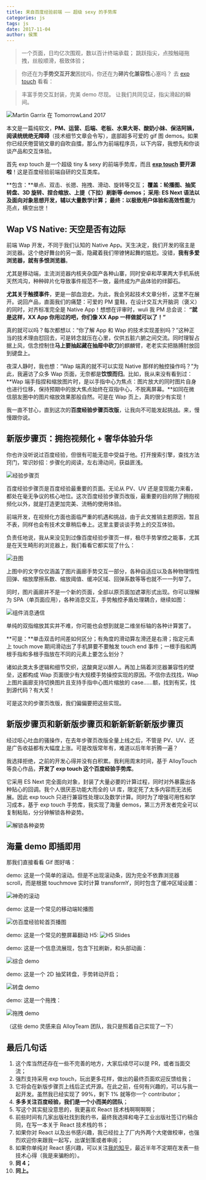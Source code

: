 ```yaml
---
title: 来自百度经验前端 —— 超级 sexy 的手势库
categories: js
tags: js
date: 2017-11-04
author: 侯策
---
```




>一个页面，日均亿次围观，数以百计终端承载；
>跳跃指尖，点按触碰拖拽，丝般顺滑，极致体验；

>你还在为**手势交互开发**困扰吗，你还在为**碎片化兼容性**心塞吗？
>去 [exp touch]() 看看：

>丰富手势交互封装，完美 demo 尽现。
>让我们共同见证，指尖滑起的瞬间。


![Martin Garrix 在 TomorrowLand 2017](http://upload-images.jianshu.io/upload_images/4363003-013d341c9151767c.jpg?imageMogr2/auto-orient/strip%7CimageView2/2/w/1240)




本文是一篇纯软文，**PM、运营、后端、老板、水果大哥、酸奶小妹、保洁阿姨，阅读统统绝无障碍**（技术细节文章会令写），底部超多可爱的 gif 图 demos。如果你已经厌倦营销文章的自吹自擂，那么作为前端程序员，以下内容，我想先和你谈谈产品和交互体验。

首先 exp touch 是一个超级 tiny & sexy 的前端手势库，而且 **[exp touch]() 要开源啦**！这是百度经验前端自研的交互类库。

**包含：**单点、双击、长摁、拖拽、滑动、旋转等交互；
**覆盖：**轮播图、抽奖转盘、3D 旋转、捏合缩放、上提（下拉）刷新等 demos；
**采用:** ES Next 语法以及面向对象思想开发，辅以大量数学计算；
**最终：**以**极致用户体验**和**高效性能**为亮点，横空出世！

## Wap VS Native: 天空是否有边际

前端 Wap 开发，不同于我们认知的 Native App。天生决定，我们开发的宿主是浏览器。这个绝好舞台的另一面，隐藏着我们带镣铐起舞的尴尬。没错，**我有多爱浏览器，就有多恨浏览器**。

尤其是移动端，主流浏览器内核夹杂国产各种山寨，同时安卓和苹果两大手机系统天然鸿沟，种种碎片化导致事件规范不一致，最终成为产品体验的绊脚石。

**尤其关于触摸事件**，更是一部血泪史。为此，我会另起技术文章分析，这里不在展开。说回产品，直面我们的痛楚：可爱的 PM 童鞋，在设计交互大开脑洞（褒义）的同时，对齐标准完全是 Native App！想想在评审时，wuli 我 PM 总会说： **“就是这样，XX App 你用过的吧，你们像 XX App 一样做就可以了！”**

真的就可以吗？每次都想以：“你了解 App 和 Wap 的技术实现差别吗？”这种正当的技术理由怼回去，可是转念就压在心里，仅供五脏六腑之间交流。同时理智占据上风，信念控制住**马上要抽起藏在抽屉中砍刀**的麒麟臂，老老实实把胳膊肘放回到键盘上。

夜深人静时，我也想：“Wap 端真的就不可以实现 Native 那样的触控操作吗？”为此，我遍访了众多 Wap 页面，无奈都是**饮恨而归**。比如，我从来没有看到过： **Wap 端手指捏和缩放图片时，是以手指中心为焦点：图片放大的同时图片自身也进行位移，保持预期中的放大焦点始终在双指中心，不脱离屏幕。**如同在微信朋友圈中的图片缩放效果那般自然。可是在 Wap 页上，真的很少有实现！

我一直不甘心，直到这次的**百度经验步骤页改版**，让我向不可能发起挑战。来，慢慢跟你说。


## 新版步骤页：拥抱视频化 + 奢华体验升华
你也许没听说过百度经验，但很有可能无意中受益于他。打开搜索引擎，查找方法窍门，常识妙招：步骤化的阅读，左右滑动间，获益匪浅。


![经验步骤页](http://upload-images.jianshu.io/upload_images/4363003-f958f6fc5c689189.png?imageMogr2/auto-orient/strip%7CimageView2/2/w/1240)


百度经验步骤页是百度经验最重要的页面。无论从 PV、UV 还是变现能力来看，都处在毫无争议的核心地位。这次百度经验步骤页改版，最重要的目的除了拥抱视频化以外，就是打造更加完美、流畅的使用体验。

前端开发，在视频化方面也面临严重的机遇和挑战，由于此文推销主题原因，暂且不表，同样也会有技术文章稍后奉上。这里主要谈谈手势上的交互体验。

负责任地说，我从来没见到过像百度经验步骤页一样，极尽手势掌控之能事，尤其是在天生畸形的浏览器上，我们看看它都实现了什么：


![丑图](http://upload-images.jianshu.io/upload_images/4363003-ab94bcae4206c75d.jpg?imageMogr2/auto-orient/strip%7CimageView2/2/w/1240)



上图中的文字仅仅涵盖了图片画廊手势交互一部分，各种自适应以及各种物理惰性回弹、缩放摩擦系数、缩放阈值、缓冲区域、回弹系数等等也就不一一列举了。

同时，图片画廊并不是一个新的页面，全部以原页面加遮罩形式出现。你可以理解为 SPA（单页面应用），各种消息交互，手势触控矛盾处理耦合，继续如图：


![组件消息通信](http://upload-images.jianshu.io/upload_images/4363003-1e8692c29fe81ee1.png?imageMogr2/auto-orient/strip%7CimageView2/2/w/1240)


单纯的双指缩放其实并不难，你可能也会想到就是二维坐标轴的各种计算罢了。

**可是：**单击双击时间差如何区分；有角度的滑动算左滑还是右滑；指定元素上 touch move 期间滑动出了手机屏要不要触发 touch end 事件；一根手指和两根手指和多根手指放在不同的元素上要怎么划分？

诸如此类太多逻辑和细节交织，这酸爽足以醉人。再加上隔着浏览器兼容性的壁垒，这都构成 Wap 页面很少有大规模手势操控实现的原因。不信你去找找，Wap 上图片画廊支持切换图片且支持手指中心图片缩放的 case......额，找到有奖，找到源代码？有大奖！

可是这次的步骤页改版，我们偏偏要把这些实现。


## 新版步骤页和新新版步骤页和新新新新新版步骤页
经过呕心吐血的骚操作，在去年步骤页改版全量上线之后，不管是 PV、UV、还是广告收益都有大幅度上涨。可是改版常年有，难道以后年年折腾一遍？

我选择拒绝，之前的开发心得并没有白积累。我利用周末时间，基于 AlloyTouch 等良心作品，**开发了 exp touch 这个百度经验手势库**。

它采用 ES Next 完全面向对象，封装了大量必要的计算过程，同时对外暴露出各种贴心的回调。我个人很厌恶功能大而全的 UI 库，限定死了太多内容而无法拓展。因此 exp touch 只进行兼容性处理以及数学计算。同时为了增强可用性和学习成本，基于 exp touch 手势库，我实现了海量 demos，第三方开发者完全可以复制粘贴，分分钟解锁各种姿势。


![解锁各种姿势](http://upload-images.jianshu.io/upload_images/4363003-7037997de4248d4e.gif?imageMogr2/auto-orient/strip)




##  海量 demo 即插即用
那我们直接看看 Gif 图好咯：

demo: 这是一个简单的滚动。但是不出现滚动条，因为完全不依靠浏览器 scroll，而是根据 touchmove 实时计算 transformY，同时包含了缓冲区域设置：


![神奇的滚动](http://upload-images.jianshu.io/upload_images/4363003-e581965b3dcdc7c1.gif?imageMogr2/auto-orient/strip)


demo: 这是一个常见的移动端轮播图


![仿百度经验轮首页播图](http://upload-images.jianshu.io/upload_images/4363003-1a322e443bcb7cad.gif?imageMogr2/auto-orient/strip)

demo: 这是一个常见的整屏幕翻动 H5:
![H5 Slides](http://upload-images.jianshu.io/upload_images/4363003-7037997de4248d4e.gif?imageMogr2/auto-orient/strip)


demo: 这是一个信息流展现，包含下拉刷新，和头部动画：

![综合 demo](http://upload-images.jianshu.io/upload_images/4363003-49101851198effe4.gif?imageMogr2/auto-orient/strip)


demo: 这是一个 2D 抽奖转盘，手势转动开启；

![转盘 demo](http://upload-images.jianshu.io/upload_images/4363003-271c8382ab827c83.gif?imageMogr2/auto-orient/strip)

demo: 这是一个拖拽：

![拖拽 demo](http://upload-images.jianshu.io/upload_images/4363003-55a0fa5998dceb84.gif?imageMogr2/auto-orient/strip)

（这些 demo 灵感来自 AlloyTeam 团队，我只是照着自己实现了一下）



## 最后几句话
1. 这个库当然还存在一些不完善的地方，大家后续尽可以提 PR，或者当面交流；
2. 强烈支持采用 exp touch，玩出更多花样，做出的最终页面欢迎反馈给我；
3. 它将会在新版步骤页上线后正式开源。在此之前，任何有兴趣的，可以与我一起开发。虽然我已经实现了 99%，剩下 1% 就等你一个 contributor；
4. **多多关注百度经验，我们是一个小而美的团队**；
5. 写这个其实挺没意思的，我更喜欢 React 技术栈啊啊啊啊；
6. 前些时间有几家出版社找到我约书，最终我选择和电子工业出版社签订约稿合同，在写一本关于 React 技术栈的书；
7. 如果你对 React 以及出书感兴趣，我已经拉上了厂内外两个大佬做校审，也强烈欢迎你来跟我一起写，出谋划策或者审阅；
8. 如果你单纯对 React 感兴趣，可以关注[我的知乎](https://www.zhihu.com/people/lucas-hc/activities)，最近半年不定期在发表一些技术心得（我是来骗粉的）。
9.  **同 4；**
10. **同上。**